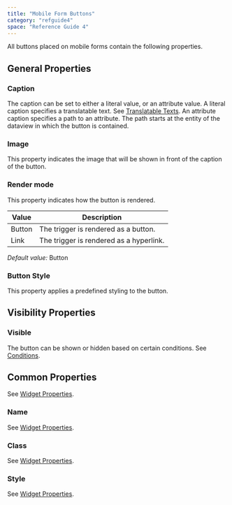 ```yaml
---
title: "Mobile Form Buttons"
category: "refguide4"
space: "Reference Guide 4"
---
```

All buttons placed on mobile forms contain the following properties.

## General Properties

### Caption

The caption can be set to either a literal value, or an attribute value. A literal caption specifies a translatable text. See [Translatable Texts](translatable-texts). An attribute caption specifies a path to an attribute. The path starts at the entity of the dataview in which the button is contained.

### Image

This property indicates the image that will be shown in front of the caption of the button.

### Render mode

This property indicates how the button is rendered.

| Value | Description |
| --- | --- |
| Button | The trigger is rendered as a button. |
| Link | The trigger is rendered as a hyperlink. |

_Default value:_ Button

### Button Style

This property applies a predefined styling to the button.

## Visibility Properties

### Visible

The button can be shown or hidden based on certain conditions. See [Conditions](conditions).

## Common Properties

See [Widget Properties](https://world.mendix.com/display/refguide4/Widget+Properties#WidgetProperties-CommonProperties).

### Name

See [Widget Properties](https://world.mendix.com/display/refguide4/Widget+Properties#WidgetProperties-CommonProperties).

### Class

See [Widget Properties](https://world.mendix.com/display/refguide4/Widget+Properties#WidgetProperties-CommonProperties).

### Style

See [Widget Properties](https://world.mendix.com/display/refguide4/Widget+Properties#WidgetProperties-CommonProperties).